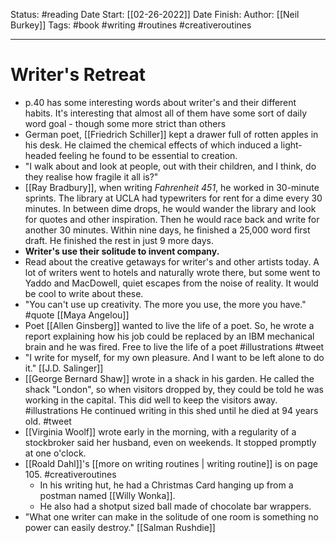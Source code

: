 Status: #reading 
Date Start: [[02-26-2022]]
Date Finish:
Author: [[Neil Burkey]]
Tags: #book #writing #routines #creativeroutines 
***
# Writer's Retreat

- p.40 has some interesting words about writer's and their different habits. It's interesting that almost all of them have some sort of daily word goal - though some more strict than others
- German poet, [[Friedrich Schiller]] kept a drawer full of rotten apples in his desk. He claimed the chemical effects of which induced a light-headed feeling he found to be essential to creation.
- "I walk about and look at people, out with their children, and I think, do they realise how fragile it all is?"
- [[Ray Bradbury]], when writing *Fahrenheit 451*, he worked in 30-minute sprints. The library at UCLA had typewriters for rent for a dime every 30 minutes. In between dime drops, he would wander the library and look for quotes and other inspiration. Then he would race back and write for another 30 minutes. Within nine days, he finished a 25,000 word first draft. He finished the rest in just 9 more days.
- **Writer's use their solitude to invent company.**
- Read about the creative getaways for writer's and other artists today. A lot of writers went to hotels and naturally wrote there, but some went to Yaddo and MacDowell, quiet escapes from the noise of reality. It would be cool to write about these. 
- "You can't use up creativity. The more you use, the more you have." #quote [[Maya Angelou]]
- Poet [[Allen Ginsberg]] wanted to live the life of a poet. So, he wrote a report explaining how his job could be replaced by an IBM mechanical brain and he was fired. Free to live the life of a poet #illustrations #tweet 
- "I write for myself, for my own pleasure. And I want to be left alone to do it." [[J.D. Salinger]]
- [[George Bernard Shaw]] wrote in a shack in his garden. He called the shack "London", so when visitors dropped by, they could be told he was working in the capital. This did well to keep the visitors away. #illustrations He continued writing in this shed until he died at 94 years old. #tweet 
- [[Virginia Woolf]] wrote early in the morning, with a regularity of a stockbroker said her husband, even on weekends. It stopped promptly at one o'clock.
- [[Roald Dahl]]'s [[more on writing routines | writing routine]] is on page 105. #creativeroutines 
	- In his writing hut, he had a Christmas Card hanging up from a postman named [[Willy Wonka]].
	- He also had a shotput sized ball made of chocolate bar wrappers.
- "What one writer can make in the solitude of one room is something no power can easily destroy." [[Salman Rushdie]]